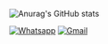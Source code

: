 ![Anurag's GitHub stats](https://github-readme-stats.vercel.app/api?username=anuraghazra&show_icons=true)


[![Whatsapp](https://img.shields.io/badge/WhatsApp-25D366?style=for-the-badge&logo=whatsapp&logoColor=white)]()
[![Gmail](https://img.shields.io/badge/Gmail-D14836?style=for-the-badge&logo=gmail&logoColor=white)]()
